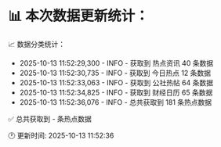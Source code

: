 📊 本次数据更新统计：
==========================

📈 数据分类统计：
- 2025-10-13 11:52:29,300 - INFO - 获取到 热点资讯 40 条数据
- 2025-10-13 11:52:30,735 - INFO - 获取到 今日热点 12 条数据
- 2025-10-13 11:52:33,063 - INFO - 获取到 公社热帖 64 条数据
- 2025-10-13 11:52:34,825 - INFO - 获取到 财经日历 65 条数据
- 2025-10-13 11:52:36,076 - INFO - 总共获取到 181 条热点数据

✅ 总共获取到 - 条热点数据

🕐 更新时间: 2025-10-13 11:52:36
